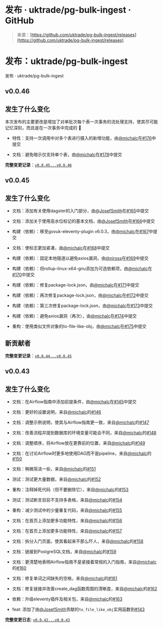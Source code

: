 <!--yml

类别：未分类

日期：2024-05-27 14:48:15

-->

# 发布 · uktrade/pg-bulk-ingest · GitHub

> 来源：[https://github.com/uktrade/pg-bulk-ingest/releases](https://github.com/uktrade/pg-bulk-ingest/releases)

# 发布：uktrade/pg-bulk-ingest

发布 · uktrade/pg-bulk-ingest

## v0.0.46

## 发生了什么变化

本次发布的主要更改是增加了对单批次每个表一次事务的流处理支持，使其尽可能记忆深刻，而且是在一次事务中完成的 🎉

+   特性：支持一次调用中对多个表进行摄入的新增功能，由[@michalc](https://github.com/michalc)在[#176](https://github.com/uktrade/pg-bulk-ingest/pull/176)中提交

+   文档：避免暗示仅支持单个表，由[@michalc](https://github.com/michalc)在[#178](https://github.com/uktrade/pg-bulk-ingest/pull/178)中提交

**完整变更记录**：[`v0.0.45...v0.0.46`](https://github.com/uktrade/pg-bulk-ingest/compare/v0.0.45...v0.0.46)

## v0.0.45

## 发生了什么变化

+   文档：添加有关使用dagster的入门部分，由[@JosefSmith](https://github.com/JosefSmith)在[#165](https://github.com/uktrade/pg-bulk-ingest/pull/165)中提交

+   文档：添加关于使用高水位标记的基本文档，由[@JosefSmith](https://github.com/JosefSmith)在[#166](https://github.com/uktrade/pg-bulk-ingest/pull/166)中提交

+   构建（依赖）：移至govuk-eleventy-plugin v6.0.3，由[@michalc](https://github.com/michalc)在[#167](https://github.com/uktrade/pg-bulk-ingest/pull/167)中提交

+   文档：使标志更加紧凑，由[@michalc](https://github.com/michalc)在[#168](https://github.com/uktrade/pg-bulk-ingest/pull/168)中提交

+   构建（依赖）：固定本地隧道以避免axios漏洞，由[@niross](https://github.com/niross)在[#169](https://github.com/uktrade/pg-bulk-ingest/pull/169)中提交

+   构建（依赖）：将rollup-linux-x64-gnu添加为可选依赖项，由[@michalc](https://github.com/michalc)在[#170](https://github.com/uktrade/pg-bulk-ingest/pull/170)中提交

+   构建（依赖）：修复package-lock.json，由[@michalc](https://github.com/michalc)在[#171](https://github.com/uktrade/pg-bulk-ingest/pull/171)中提交

+   构建（依赖）：再次修复package-lock.json，由[@michalc](https://github.com/michalc)在[#172](https://github.com/uktrade/pg-bulk-ingest/pull/172)中提交

+   构建（依赖）：第三次修复package-lock.json，由[@michalc](https://github.com/michalc)在[#173](https://github.com/uktrade/pg-bulk-ingest/pull/173)中提交

+   构建（依赖）：避免axios漏洞（再次），由[@michalc](https://github.com/michalc)在[#174](https://github.com/uktrade/pg-bulk-ingest/pull/174)中提交

+   重构：使用类似文件对象的to-file-like-obj，由[@michalc](https://github.com/michalc)在[#175](https://github.com/uktrade/pg-bulk-ingest/pull/175)中提交

## 新贡献者

**完整变更记录**：[`v0.0.44...v0.0.45`](https://github.com/uktrade/pg-bulk-ingest/compare/v0.0.44...v0.0.45)

## v0.0.43

## 发生了什么变化

+   文档：在Airflow指南中添加前提条件，由[@michalc](https://github.com/michalc)在[#145](https://github.com/uktrade/pg-bulk-ingest/pull/145)中提交

+   文档：更好的设置说明，来自[@michalc](https://github.com/michalc)的[#146](https://github.com/uktrade/pg-bulk-ingest/pull/146)

+   文档：调整示例说明，使其与Airflow指南更一致，来自[@michalc](https://github.com/michalc)的[#147](https://github.com/uktrade/pg-bulk-ingest/pull/147)

+   文档：改善流程并提到数据库的环境变量可能会不同，来自[@michalc](https://github.com/michalc)的[#148](https://github.com/uktrade/pg-bulk-ingest/pull/148)

+   文档：调整顺序，将Airflow放在更靠前的位置，来自[@michalc](https://github.com/michalc)的[#149](https://github.com/uktrade/pg-bulk-ingest/pull/149)

+   文档：在讨论Airflow时更多地使用DAG而不是pipeline，来自[@michalc](https://github.com/michalc)的[#150](https://github.com/uktrade/pg-bulk-ingest/pull/150)

+   文档：稍微简洁一些，来自[@michalc](https://github.com/michalc)的[#151](https://github.com/uktrade/pg-bulk-ingest/pull/151)

+   测试：测试更大量数据，来自[@michalc](https://github.com/michalc)的[#152](https://github.com/uktrade/pg-bulk-ingest/pull/152)

+   重构：注释掉死代码（但不要删除它），来自[@michalc](https://github.com/michalc)的[#153](https://github.com/uktrade/pg-bulk-ingest/pull/153)

+   测试：测试断言目前不支持多表格，来自[@michalc](https://github.com/michalc)的[#154](https://github.com/uktrade/pg-bulk-ingest/pull/154)

+   重构：减少测试中的少量重复代码，来自[@michalc](https://github.com/michalc)的[#155](https://github.com/uktrade/pg-bulk-ingest/pull/155)

+   文档：在首页上添加更多功能特性，来自[@michalc](https://github.com/michalc)的[#156](https://github.com/uktrade/pg-bulk-ingest/pull/156)

+   文档：在首页上添加更多功能特性，来自[@michalc](https://github.com/michalc)的[#157](https://github.com/uktrade/pg-bulk-ingest/pull/157)

+   文档：拆分入门页面，使其看起来不那么吓人，来自[@michalc](https://github.com/michalc)的[#158](https://github.com/uktrade/pg-bulk-ingest/pull/158)

+   文档：链接到PostgreSQL文档，来自[@michalc](https://github.com/michalc)的[#159](https://github.com/uktrade/pg-bulk-ingest/pull/159)

+   文档：更清楚地表明Airflow指南不是紧接着常规的入门指南，来自[@michalc](https://github.com/michalc)的[#160](https://github.com/uktrade/pg-bulk-ingest/pull/160)

+   文档：修复单词之间缺失的空格，来自[@michalc](https://github.com/michalc)的[#161](https://github.com/uktrade/pg-bulk-ingest/pull/161)

+   文档：修复链接并改善create_dag函数周围的清晰度，来自[@michalc](https://github.com/michalc)的[#162](https://github.com/uktrade/pg-bulk-ingest/pull/162)

+   依赖：升级eleventy插件及相关包，来自[@michalc](https://github.com/michalc)的[#163](https://github.com/uktrade/pg-bulk-ingest/pull/163)

+   feat: 添加了由[@JosefSmith](https://github.com/JosefSmith)贡献的`to_file_like_obj`实用函数到[#143](https://github.com/uktrade/pg-bulk-ingest/pull/143)

**完整变更日志**: [`v0.0.42...v0.0.43`](https://github.com/uktrade/pg-bulk-ingest/compare/v0.0.42...v0.0.43)
